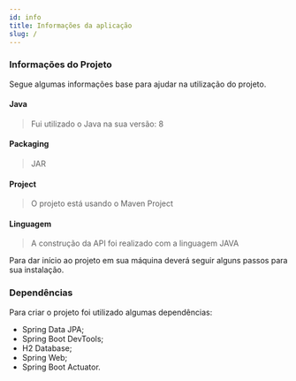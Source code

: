 ```yaml
---
id: info
title: Informações da aplicação
slug: /
---
```


### Informações do Projeto

Segue algumas informações base para ajudar na utilização do projeto.

#### Java

> Fui utilizado o Java na sua versão: 8

#### Packaging

> JAR

#### Project

> O projeto está usando o Maven Project

#### Linguagem

> A construção da API foi realizado com a linguagem JAVA

Para dar início ao projeto em sua máquina deverá seguir alguns passos para sua instalação.

### Dependências

Para criar o projeto foi utilizado algumas dependências:

  - Spring Data JPA;
  - Spring Boot DevTools;
  - H2 Database;
  - Spring Web;
  - Spring Boot Actuator.